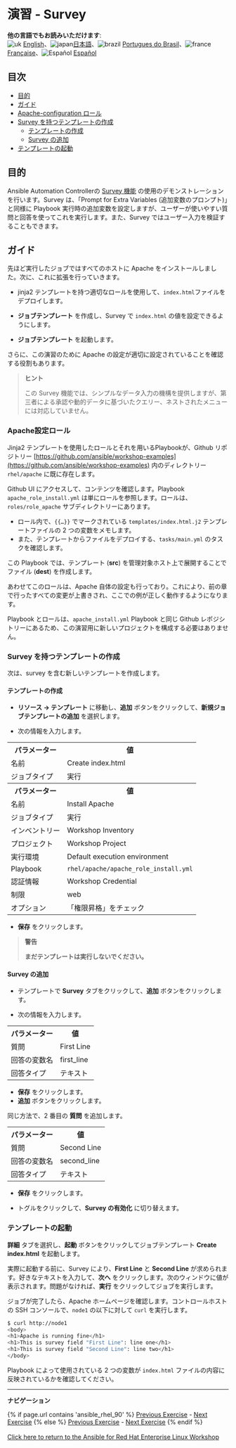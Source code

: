 # 演習 - Survey

**他の言語でもお読みいただけます**:
<br>![uk](../../../images/uk.png) [English](README.md)、![japan](../../../images/japan.png)[日本語](README.ja.md)、![brazil](../../../images/brazil.png) [Portugues do Brasil](README.pt-br.md)、![france](../../../images/fr.png) [Française](README.fr.md)、![Español](../../../images/col.png) [Español](README.es.md)

## 目次

* [目的](#目的)
* [ガイド](#ガイド)
* [Apache-configuration ロール](#apache-configuration-ロール)
* [Survey を持つテンプレートの作成](#survey-を持つテンプレートの作成)
  * [テンプレートの作成](#テンプレートの作成)
  * [Survey の追加](#survey-の追加)
* [テンプレートの起動](#テンプレートの起動)

## 目的

Ansible Automation Controllerの [Survey 機能](https://docs.ansible.com/automation-controller/latest/html/userguide/job_templates.html#surveys) の使用のデモンストレーションを行います。Survey は、「Prompt for Extra Variables (追加変数のプロンプト)」と同様に Playbook 実行時の追加変数を設定しますが、ユーザーが使いやすい質問と回答を使ってこれを実行します。また、Survey ではユーザー入力を検証することもできます。

## ガイド

先ほど実行したジョブではすべてのホストに Apache をインストールしました。次に、これに拡張を行っていきます。

* jinja2 テンプレートを持つ適切なロールを使用して、`index.html`ファイルをデプロイします。

* **ジョブテンプレート** を作成し、Survey で `index.html` の値を設定できるようにします。

* **ジョブテンプレート** を起動します。

さらに、この演習のために Apache の設定が適切に設定されていることを確認する役割もあります。

> **ヒント**
>
> この Survey 機能では、シンプルなデータ入力の機構を提供しますが、第三者による承認や動的データに基づいたクエリー、ネストされたメニューには対応していません。

### Apache設定ロール

Jinja2 テンプレートを使用したロールとそれを用いるPlaybookが、Github リポジトリー [https://github.com/ansible/workshop-examples](https://github.com/ansible/workshop-examples) 内のディレクトリー `rhel/apache` に既に存在します。

 Github UI にアクセスして、コンテンツを確認します。Playbook `apache_role_install.yml` は単にロールを参照します。ロールは、`roles/role_apache` サブディレクトリーにあります。

* ロール内で、`{{…​}}` でマークされている `templates/index.html.j2` テンプレートファイルの 2 つの変数をメモします。
* また、テンプレートからファイルをデプロイする、`tasks/main.yml` のタスクを確認します。

この Playbook では、テンプレート (**src**) を管理対象ホスト上で展開することでファイル (**dest**) を作成します。

あわせてこのロールは、Apache 自体の設定も行っており。これにより、前の章で行ったすべての変更が上書きされ、ここでの例が正しく動作するようになります。

Playbook とロールは、`apache_install.yml` Playbook と同じ Github レポジシトリーにあるため、この演習用に新しいプロジェクトを構成する必要はありません。

### Survey を持つテンプレートの作成

次は、survey を含む新しいテンプレートを作成します。

#### テンプレートの作成

* **リソース → テンプレート** に移動し、**追加** ボタンをクリックして、**新規ジョブテンプレートの追加** を選択します。

* 次の情報を入力します。

<table>
  <tr>
    <th>パラメーター</th>
    <th>値</th>
  </tr>
  <tr>
    <td>名前</td>
    <td>Create index.html</td>
  </tr>
  <tr>
    <td>ジョブタイプ</td>
    <td>実行</td>
  </tr>
  <tr>
    <th>パラメーター</th>
    <th>値</th>
  </tr>
  <tr>
    <td>名前</td>
    <td>Install Apache</td>
  </tr>
  <tr>
    <td>ジョブタイプ</td>
    <td>実行</td>
  </tr>
  <tr>
    <td>インベントリー</td>
    <td>Workshop Inventory</td>
  </tr>
  <tr>
    <td>プロジェクト</td>
    <td>Workshop Project</td>
  </tr>
  <tr>
    <td>実行環境</td>
    <td>Default execution environment</td>
  </tr>
  <tr>
    <td>Playbook</td>
   <td><code>rhel/apache/apache_role_install.yml</code></td>
  </tr>
  <tr>
    <td>認証情報</td>
    <td>Workshop Credential</td>
  </tr>
  <tr>
    <td>制限</td>
    <td>web</td>
  </tr>
  <tr>
    <td>オプション</td>
    <td>「権限昇格」をチェック</td>
  </tr>
</table>

* **保存** をクリックします。

> **警告**
>
> **まだテンプレートは実行しないでください。**

#### Survey の追加

* テンプレートで **Survey** タブをクリックして、**追加** ボタンをクリックします。

* 次の情報を入力します。

<table>
  <tr>
    <th>パラメーター</th>
    <th>値</th>
  </tr>
  <tr>
    <td>質問</td>
    <td>First Line</td>
  </tr>
  <tr>
    <td>回答の変数名</td>
    <td>first_line</td>
  </tr>
  <tr>
    <td>回答タイプ</td>
    <td>テキスト</td>
  </tr>
</table>

* **保存** をクリックします。
* **追加** ボタンをクリックします。

同じ方法で、2 番目の **質問** を追加します。

<table>
  <tr>
    <th>パラメーター</th>
    <th>値</th>
  </tr>
  <tr>
    <td>質問</td>
    <td>Second Line</td>
  </tr>
  <tr>
    <td>回答の変数名</td>
    <td>second_line</td>
  </tr>
  <tr>
    <td>回答タイプ</td>
    <td>テキスト</td>
  </tr>
</table>

* **保存** をクリックします。

* トグルをクリックして、**Survey の有効化** に切り替えます。

### テンプレートの起動

**詳細** タブを選択し、**起動** ボタンをクリックしてジョブテンプレート **Create index.html** を起動します。

実際に起動する前に、Survey により、**First Line** と **Second Line** が求められます。好きなテキストを入力して、**次へ** をクリックします。次のウィンドウに値が表示されます。問題がなければ、**実行** をクリックしてジョブを実行します。

ジョブが完了したら、Apache ホームページを確認します。コントロールホストの SSH コンソールで、`node1` の以下に対して `curl` を実行します。

```bash
$ curl http://node1
<body>
<h1>Apache is running fine</h1>
<h1>This is survey field "First Line": line one</h1>
<h1>This is survey field "Second Line": line two</h1>
</body>
```

Playbook によって使用されている 2 つの変数が `index.html` ファイルの内容に反映されているかを確認してください。

---
**ナビゲーション**
<br>

{% if page.url contains 'ansible_rhel_90' %}
[Previous Exercise](../4-variables) - [Next Exercise](../../ansible_rhel_90/6-system-roles/)
{% else %}
[Previous Exercise](../2.3-projects) - [Next Exercise](../2.5-rbac)
{% endif %}
<br><br>
[Click here to return to the Ansible for Red Hat Enterprise Linux Workshop](../README.md)

